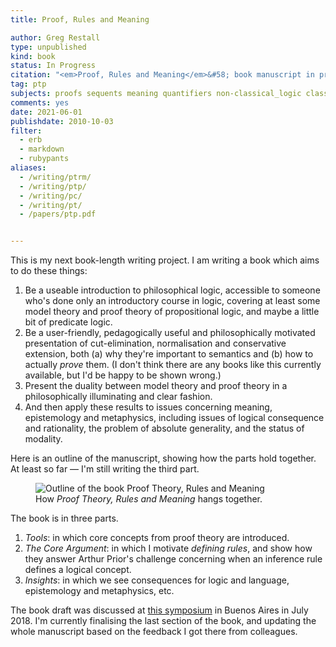 ```yaml
---
title: Proof, Rules and Meaning

author: Greg Restall
type: unpublished
kind: book
status: In Progress
citation: "<em>Proof, Rules and Meaning</em>&#58; book manuscript in progress."
tag: ptp
subjects: proofs sequents meaning quantifiers non-classical_logic classical_logic
comments: yes
date: 2021-06-01
publishdate: 2010-10-03
filter:
  - erb
  - markdown
  - rubypants
aliases:
  - /writing/ptrm/
  - /writing/ptp/
  - /writing/pc/
  - /writing/pt/
  - /papers/ptp.pdf


---
```

This is my next book-length writing project.  I am writing a book which aims to do these things:</p>
<ol>
<li> Be a useable introduction to philosophical logic, accessible to someone who's done only an introductory course in logic, covering at least some model theory and proof theory of propositional logic, and maybe a little bit of predicate logic.
<li> Be a user-friendly, pedagogically useful and philosophically motivated presentation of cut-elimination, normalisation and conservative extension, both (a) why they're important to semantics and (b) how to actually <em>prove</em> them.  (I don't think there are any books like this currently available, but I'd be happy to be shown wrong.)
<li> Present the duality between model theory and proof theory in a philosophically illuminating and clear fashion.
<li> And then apply these results to issues concerning meaning, epistemology and metaphysics, including issues of logical consequence and rationality, the problem of absolute generality, and the status of modality.
</ol>

<p>Here is an outline of the manuscript, showing how the parts hold together. At least so far &mdash; I'm still writing the third part.</p>

<figure>
	<img src="/images/ptrm-map.png" alt="Outline of the book Proof Theory, Rules and Meaning" class="img-fluid">
	<figcaption>How <em>Proof Theory, Rules and Meaning</em> hangs together.</figcaption>
</figure>
The book is in three parts.
<ol>
	<li> <em>Tools</em>: in which core concepts from proof theory are introduced.
	<li> <em>The Core Argument</em>: in which I motivate <em>defining rules</em>, and show how they answer Arthur Prior's challenge concerning when an inference rule defines a logical concept.
	<li> <em>Insights</em>: in which we see consequences for logic and language, epistemology and metaphysics, etc.
</ol>


The book draft was discussed at [this symposium](http://ba-logic.com/workshops/symposium-restall/) in Buenos Aires in July 2018. I'm currently finalising the last section of the book, and updating the whole manuscript based on the feedback I got there from colleagues.
